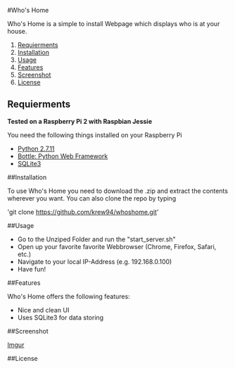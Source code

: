 #Who's Home

Who's Home is a simple to install Webpage which displays who is at your house.

1. [Requierments](#requirements)
2. [Installation](#installation)
3. [Usage](#usage)
4. [Features](#features)
5. [Screenshot](#screenshot)
5. [License](#license)

## Requierments

**Tested on a Raspberry Pi 2 with Raspbian Jessie**

You need the following things installed on your Raspberry Pi

- [Python 2.7.11](https://www.python.org/downloads/)
- [Bottle: Python Web Framework](http://bottlepy.org/docs/dev/index.html)
- [SQLite3](https://www.sqlite.org/download.html)

##Installation

To use Who's Home you need to download the .zip and extract the contents wherever you want. You can also clone the repo by typing

'git clone https://github.com/krew94/whoshome.git'


##Usage

- Go to the Unziped Folder and run the "start_server.sh"
- Open up your favorite favorite Webbrowser (Chrome, Firefox, Safari, etc.)
- Navigate to your local IP-Address (e.g. 192.168.0.100)
- Have fun!

##Features

Who's Home offers the following features:
* Nice and clean UI
* Uses SQLite3 for data storing

##Screenshot

[Imgur](http://i.imgur.com/bTCu9y1.png)

##License
